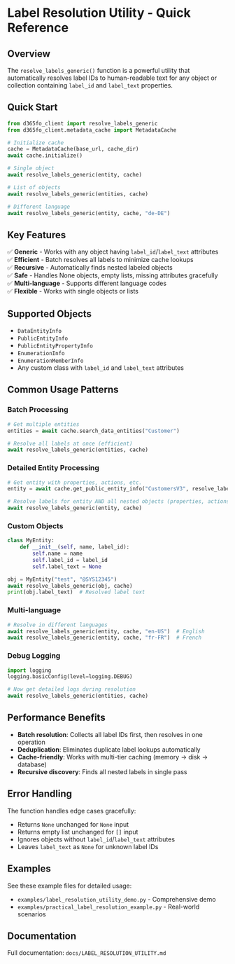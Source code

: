 # Label Resolution Utility - Quick Reference

## Overview

The `resolve_labels_generic()` function is a powerful utility that automatically resolves label IDs to human-readable text for any object or collection containing `label_id` and `label_text` properties.

## Quick Start

```python
from d365fo_client import resolve_labels_generic
from d365fo_client.metadata_cache import MetadataCache

# Initialize cache
cache = MetadataCache(base_url, cache_dir)
await cache.initialize()

# Single object
await resolve_labels_generic(entity, cache)

# List of objects  
await resolve_labels_generic(entities, cache)

# Different language
await resolve_labels_generic(entity, cache, "de-DE")
```

## Key Features

✅ **Generic** - Works with any object having `label_id`/`label_text` attributes  
✅ **Efficient** - Batch resolves all labels to minimize cache lookups  
✅ **Recursive** - Automatically finds nested labeled objects  
✅ **Safe** - Handles None objects, empty lists, missing attributes gracefully  
✅ **Multi-language** - Supports different language codes  
✅ **Flexible** - Works with single objects or lists  

## Supported Objects

- `DataEntityInfo`
- `PublicEntityInfo` 
- `PublicEntityPropertyInfo`
- `EnumerationInfo`
- `EnumerationMemberInfo`
- Any custom class with `label_id` and `label_text` attributes

## Common Usage Patterns

### Batch Processing
```python
# Get multiple entities
entities = await cache.search_data_entities("Customer")

# Resolve all labels at once (efficient)
await resolve_labels_generic(entities, cache)
```

### Detailed Entity Processing
```python
# Get entity with properties, actions, etc.
entity = await cache.get_public_entity_info("CustomersV3", resolve_labels=False)

# Resolve labels for entity AND all nested objects (properties, actions, etc.)
await resolve_labels_generic(entity, cache)
```

### Custom Objects
```python
class MyEntity:
    def __init__(self, name, label_id):
        self.name = name
        self.label_id = label_id
        self.label_text = None

obj = MyEntity("test", "@SYS12345")
await resolve_labels_generic(obj, cache)
print(obj.label_text)  # Resolved label text
```

### Multi-language
```python
# Resolve in different languages
await resolve_labels_generic(entity, cache, "en-US")  # English
await resolve_labels_generic(entity, cache, "fr-FR")  # French
```

### Debug Logging
```python
import logging
logging.basicConfig(level=logging.DEBUG)

# Now get detailed logs during resolution
await resolve_labels_generic(entities, cache)
```

## Performance Benefits

- **Batch resolution**: Collects all label IDs first, then resolves in one operation
- **Deduplication**: Eliminates duplicate label lookups automatically  
- **Cache-friendly**: Works with multi-tier caching (memory → disk → database)
- **Recursive discovery**: Finds all nested labels in single pass

## Error Handling

The function handles edge cases gracefully:
- Returns `None` unchanged for `None` input
- Returns empty list unchanged for `[]` input  
- Ignores objects without `label_id`/`label_text` attributes
- Leaves `label_text` as `None` for unknown label IDs

## Examples

See these example files for detailed usage:
- `examples/label_resolution_utility_demo.py` - Comprehensive demo
- `examples/practical_label_resolution_example.py` - Real-world scenarios

## Documentation

Full documentation: `docs/LABEL_RESOLUTION_UTILITY.md`